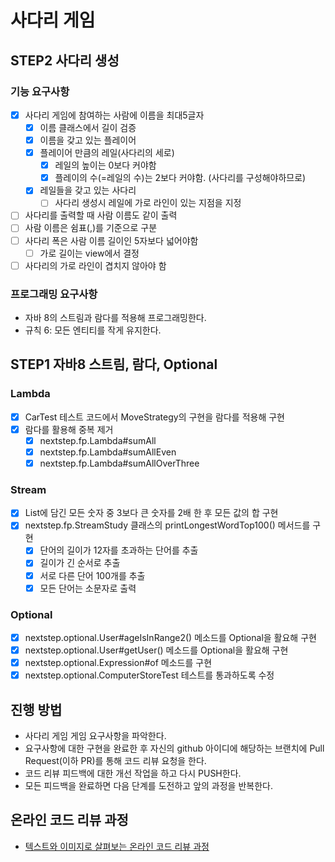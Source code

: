 # 사다리 게임

## STEP2 사다리 생성

### 기능 요구사항

 * [x] 사다리 게임에 참여하는 사람에 이름을 최대5글자
   * [x] 이름 클래스에서 길이 검증
   * [x] 이름을 갖고 있는 플레이어
   * [x] 플레이어 만큼의 레일(사다리의 세로)
     * [x] 레일의 높이는 0보다 커야함
     * [x] 플레이의 수(=레일의 수)는 2보다 커야함. (사다리를 구성해야하므로)
   * [x] 레일들을 갖고 있는 사다리
     * [ ] 사다리 생성시 레일에 가로 라인이 있는 지점을 지정
 * [ ] 사다리를 출력할 때 사람 이름도 같이 출력
 * [ ] 사람 이름은 쉼표(,)를 기준으로 구분
 * [ ] 사다리 폭은 사람 이름 길이인 5자보다 넓어야함
   * [ ] 가로 길이는 view에서 결정
 * [ ] 사다리의 가로 라인이 겹치지 않아야 함

### 프로그래밍 요구사항

 * 자바 8의 스트림과 람다를 적용해 프로그래밍한다.
 * 규칙 6: 모든 엔티티를 작게 유지한다.

## STEP1  자바8 스트림, 람다, Optional

### Lambda
* [x] CarTest 테스트 코드에서 MoveStrategy의 구현을 람다를 적용해 구현
* [x] 람다를 활용해 중복 제거
  * [x] nextstep.fp.Lambda#sumAll
  * [x] nextstep.fp.Lambda#sumAllEven
  * [x] nextstep.fp.Lambda#sumAllOverThree

### Stream
* [x] List에 담긴 모든 숫자 중 3보다 큰 숫자를 2배 한 후 모든 값의 합 구현
* [x] nextstep.fp.StreamStudy 클래스의 printLongestWordTop100() 메서드를 구현
  * [x] 단어의 길이가 12자를 초과하는 단어를 추출
  * [x] 길이가 긴 순서로 추출
  * [x] 서로 다른 단어 100개를 추출
  * [x] 모든 단어는 소문자로 출력

### Optional
* [x] nextstep.optional.User#ageIsInRange2() 메소드를 Optional을 활요해 구현
* [x] nextstep.optional.User#getUser() 메소드를 Optional을 활요해 구현
* [x] nextstep.optional.Expression#of 메소드를 구현
* [x] nextstep.optional.ComputerStoreTest 테스트를 통과하도록 수정

## 진행 방법
* 사다리 게임 게임 요구사항을 파악한다.
* 요구사항에 대한 구현을 완료한 후 자신의 github 아이디에 해당하는 브랜치에 Pull Request(이하 PR)를 통해 코드 리뷰 요청을 한다.
* 코드 리뷰 피드백에 대한 개선 작업을 하고 다시 PUSH한다.
* 모든 피드백을 완료하면 다음 단계를 도전하고 앞의 과정을 반복한다.

## 온라인 코드 리뷰 과정
* [텍스트와 이미지로 살펴보는 온라인 코드 리뷰 과정](https://github.com/nextstep-step/nextstep-docs/tree/master/codereview)